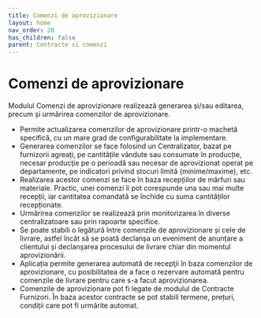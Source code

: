```yaml
---
title: Comenzi de aprovizionare
layout: home
nav_order: 20
has_children: false
parent: Contracte si comenzi
---
```

# Comenzi de aprovizionare


Modulul Comenzi de aprovizionare realizează generarea și/sau editarea, precum și urmărirea comenzilor de aprovizionare.
- Permite actualizarea comenzilor de aprovizionare printr-o machetă specifică, cu un mare grad de configurabilitate la implementare.
- Generarea comenzilor se face folosind un Centralizator, bazat pe furnizorii agreați, pe cantitățile vândute sau consumate în producție, necesar producţie pe o perioadă sau necesar de aprovizionat operat pe departamente, pe indicatori privind stocuri limită (minime/maxime), etc.
- Realizarea acestor comenzi se face în baza recepțiilor de mărfuri sau materiale. Practic, unei comenzi îi pot corespunde una sau mai multe recepții, iar cantitatea comandată se închide cu suma cantităților recepționate.
- Urmărirea comenzilor se realizează prin monitorizarea în diverse centralizatoare sau prin rapoarte specifice.
- Se poate stabili o legătură între comenzile de aprovizionare și cele de livrare, astfel încât să se poată declanșa un eveniment de anunțare a clientului și declanșarea procesului de livrare chiar din momentul aprovizionării.
- Aplicația permite generarea automată de recepţii în baza comenzilor de aprovizionare, cu posibilitatea de a face o rezervare automată pentru comenzile de livrare pentru care s-a facut aprovizionarea.
- Comenzile de aprovizionare pot fi legate de modulul de Contracte Furnizori. În baza acestor contracte se pot stabili termene, prețuri, condiții care pot fi urmărite automat.
